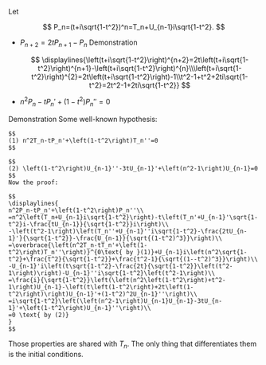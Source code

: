Let

$$
P_n=(t+i\sqrt{1-t^2})^n=T_n+U_{n-1}i\sqrt{1-t^2}.
$$

+ $P_{n+2}=2tP_{n+1}-P_n$
Demonstration
	
    $$
    \displaylines{\left(t+i\sqrt{1-t^2}\right)^{n+2}=2t\left(t+i\sqrt{1-t^2}\right)^{n+1}-\left(t+i\sqrt{1-t^2}\right)^{n}\\\left(t+i\sqrt{1-t^2}\right)^{2}=2t\left(t+i\sqrt{1-t^2}\right)-1\\t^2-1+t^2+2ti\sqrt{1-t^2}=2t^2-1+2ti\sqrt{1-t^2}}
    $$
 
+ $n^2P_n-tP_n'+(1-t^2)P_n''=0$

Demonstration
	Some well-known hypothesis: 
	
    $$
	(1) n^2T_n-tP_n'+\left(1-t^2\right)T_n''=0
	$$
    
    $$
	(2) \left(1-t^2\right)U_{n-1}''-3tU_{n-1}'+\left(n^2-1\right)U_{n-1}=0
	$$
	Now the proof:
	
    $$
	\displaylines{
	n^2P_n-tP_n'+\left(1-t^2\right)P_n''\\
	=n^2\left(T_n+U_{n-1}i\sqrt{1-t^2}\right)-t\left(T_n'+U_{n-1}'\sqrt{1-t^2}i-\frac{tU_{n-1}}{\sqrt{1-t^2}}i\right)\\
	-\left(t^2-1\right)\left(T_n''+U_{n-1}''i\sqrt{1-t^2}-\frac{2tU_{n-1}'}{\sqrt{1-t^2}}-\frac{U_{n-1}}{\sqrt{(1-t^2)^3}}\right)\\
	=\overbrace{\left(n^2T_n-tT_n'+\left(1-t^2\right)T_n''\right)}^{0\text{ by }(1)}+U_{n-1}i\left(n^2\sqrt{1-t^2}+\frac{t^2}{\sqrt{1-t^2}}+\frac{t^2-1}{\sqrt{(1--t^2)^3}}\right)\\
	-U_{n-1}'i\left(t\sqrt{1-t^2}-\frac{2t}{\sqrt{1-t^2}}\left(t^2-1\right)\right)-U_{n-1}''i\sqrt{1-t^2}\left(t^2-1\right)\\
	=\frac{i}{\sqrt{1-t^2}}\left(\left(n^2\left(1-t^2\right)+t^2-1\right)U_{n-1}-\left(t\left(1-t^2\right)+2t\left(1-t^2\right)\right)U_{n-1}'+(1-t^2)^2U_{n-1}''\right)\\
	=i\sqrt{1-t^2}\left(\left(n^2-1\right)U_{n-1}U_{n-1}-3tU_{n-1}'+\left(1-t^2\right)U_{n-1}''\right)\\
	=0 \text{ by (2)}
	}
	$$

Those properties are shared with $T_n$. The only thing that differentiates them is the initial conditions.
